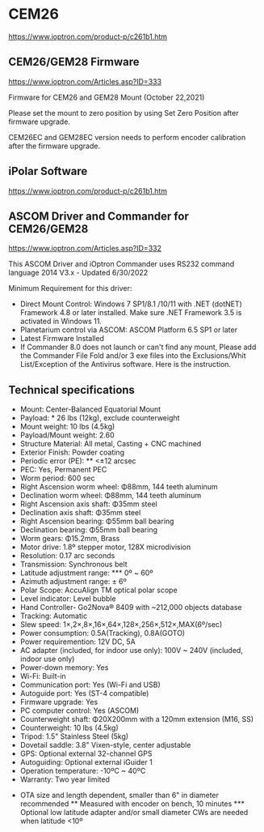 # CEM26

https://www.ioptron.com/product-p/c261b1.htm

## CEM26/GEM28 Firmware

https://www.ioptron.com/Articles.asp?ID=333

Firmware for CEM26 and GEM28 Mount (October 22,2021) 

Please set the mount to zero position by using Set Zero Position after firmware upgrade.

CEM26EC and GEM28EC version needs to perform encoder calibration after the firmware upgrade.

## iPolar Software 

https://www.ioptron.com/product-p/c261b1.htm

## ASCOM Driver and Commander for CEM26/GEM28

https://www.ioptron.com/Articles.asp?ID=332

This ASCOM Driver and iOptron Commander uses RS232 command language 2014 V3.x - Updated 6/30/2022 

Minimum Requirement for this driver:
- Direct Mount Control: Windows 7 SP1/8.1 /10/11 with .NET (dotNET) Framework 4.8 or later installed. Make sure .NET Framework 3.5 is activated in Windows 11.
- Planetarium control via ASCOM: ASCOM Platform 6.5 SP1 or later
- Latest Firmware Installed
- If Commander 8.0 does not launch or can't find any mount, Please add the Commander File Fold and/or 3 exe files into the Exclusions/Whit List/Exception of the Antivirus software. Here is the instruction.

## Technical specifications

- Mount: Center-Balanced Equatorial Mount
- Payload: * 26 lbs (12kg), exclude counterweight
- Mount weight:	10 lbs (4.5kg)
- Payload/Mount weight: 2.60
- Structure Material: All metal, Casting + CNC machined
- Exterior Finish: Powder coating
- Periodic error (PE): ** <±12 arcsec
- PEC: Yes, Permanent PEC
- Worm period: 600 sec
- Right Ascension worm wheel: Φ88mm, 144 teeth aluminum
- Declination worm wheel: Φ88mm, 144 teeth aluminum
- Right Ascension axis shaft: Φ35mm steel
- Declination axis shaft: Φ35mm steel
- Right Ascension bearing: Φ55mm ball bearing
- Declination bearing: Φ55mm ball bearing
- Worm gears: Φ15.2mm, Brass
- Motor drive: 1.8º stepper motor, 128X microdivision
- Resolution: 0.17 arc seconds
- Transmission: Synchronous belt
- Latitude adjustment range: *** 0º ~ 60º
- Azimuth adjustment range: ± 6º
- Polar Scope: AccuAlign TM optical polar scope
- Level indicator: Level bubble
- Hand Controller- Go2Nova® 8409 with ~212,000 objects database
- Tracking: Automatic
- Slew speed: 1×,2×,8×,16×,64×,128×,256×,512×,MAX(6º/sec)
- Power consumption: 0.5A(Tracking), 0.8A(GOTO)
- Power requiremention: 12V DC, 5A
- AC adapter (included, for indoor use only): 100V ~ 240V (included, indoor use only)
- Power-down memory: Yes
- Wi-Fi: Built-in
- Communication port: Yes (Wi-Fi and USB)
- Autoguide port: Yes (ST-4 compatible)
- Firmware upgrade: Yes
- PC computer control: Yes (ASCOM)
- Counterweight shaft: Φ20X200mm with a 120mm extension (M16, SS)
- Counterweight: 10 lbs (4.5kg)
- Tripod: 1.5" Stainless Steel (5kg)
- Dovetail saddle: 3.8" Vixen-style, center adjustable
- GPS: Optional external 32-channel GPS
- Autoguiding: Optional external iGuider 1
- Operation temperature: -10ºC ~ 40ºC
- Warranty: Two year limited

* OTA size and length dependent, smaller than 6" in diameter recommended
** Measured with encoder on bench, 10 minutes
*** Optional low latitude adapter and/or small diameter CWs are needed when latitude <10º



